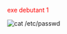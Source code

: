 <span style="color: red; size: +5"> exe debutant 1 </span>

![cat /etc/passwd](https://raw.githubusercontent.com/tonuser/mon-image-repo/main/logo.png)

